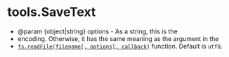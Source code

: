 # tools.SaveText

 * @param  {object|string}   options  -  As   a  string,  this   is  the
 * encoding. Otherwise, it  has the same meaning as the  argument in the
 * [`fs.readFile(filename[, options], callback)`](https://nodejs.org/dist/latest-v4.x/docs/api/fs.html#fs_fs_readfile_filename_options_callback) function. Default is `utf8`.
 
